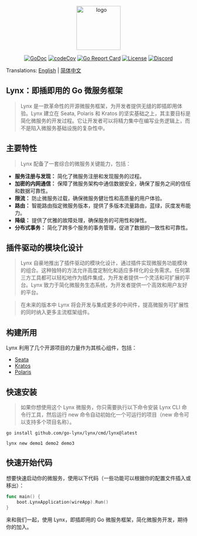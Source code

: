 <p align="center"><a href="https://go-lynx.cn/" target="_blank"><img width="120" src="https://avatars.githubusercontent.com/u/150900434?s=250&u=8f8e9a5d1fab6f321b4aa350283197fc1d100efa&v=4" alt="logo"></a></p>

<p align="center">
<a href="https://pkg.go.dev/github.com/go-lynx/lynx"><img src="https://pkg.go.dev/badge/github.com/go-lynx/lynx/v2" alt="GoDoc"></a>
<a href="https://codecov.io/gh/go-lynx/lynx"><img src="https://codecov.io/gh/go-lynx/lynx/master/graph/badge.svg" alt="codeCov"></a>
<a href="https://goreportcard.com/report/github.com/go-lynx/lynx"><img src="https://goreportcard.com/badge/github.com/go-lynx/lynx" alt="Go Report Card"></a>
<a href="https://github.com/go-lynx/lynx/blob/main/LICENSE"><img src="https://img.shields.io/github/license/go-lynx/lynx" alt="License"></a>
<a href="https://discord.gg/2vq2Zsqq"><img src="https://img.shields.io/discord/1174545542689337497?label=chat&logo=discord" alt="Discord"></a>
</p>

Translations: [English](README.md) | [简体中文](README_zh.md)

## Lynx：即插即用的 Go 微服务框架

> Lynx 是一款革命性的开源微服务框架，为开发者提供无缝的即插即用体验。Lynx 建立在 Seata, Polaris 和 Kratos
> 的坚实基础之上，其主要目标是简化微服务的开发过程。它让开发者可以将精力集中在编写业务逻辑上，而不是陷入微服务基础设施的复杂性中。

## 主要特性

> Lynx 配备了一套综合的微服务关键能力，包括：

- **服务注册与发现：** 简化了微服务注册和发现服务的过程。
- **加密的内网通信：** 保障了微服务架构中通信数据安全，确保了服务之间的信任和数据可靠性。
- **限流：** 防止微服务过载，确保微服务健壮性和高质量的用户体验。
- **路由：** 智能路由指定微服务版本，提供了多版本流量路由，蓝绿，灰度发布能力。
- **降级：** 提供了优雅的故障处理，确保服务的可用性和弹性。
- **分布式事务：** 简化了跨多个服务的事务管理，促进了数据的一致性和可靠性。

## 插件驱动的模块化设计

> Lynx 自豪地推出了插件驱动的模块化设计，通过插件实现微服务功能模块的组合。这种独特的方法允许高度定制化和适应多样化的业务需求。任何第三方工具都可以轻松地作为插件集成，为开发者提供一个灵活和可扩展的平台。Lynx
> 致力于简化微服务生态系统，为开发者提供一个高效和用户友好的平台。

> 在未来的版本中 Lynx 将会开发与集成更多的中间件，提高微服务可扩展性的同时纳入更多主流框架组件。

## 构建所用

Lynx 利用了几个开源项目的力量作为其核心组件，包括：

- [Seata](https://github.com/seata/seata)
- [Kratos](https://github.com/go-kratos/kratos)
- [Polaris](https://github.com/polarismesh/polaris)

## 快速安装

> 如果你想使用这个 Lynx 微服务，你只需要执行以下命令安装 Lynx CLI 命令行工具，然后运行 new 命令自动初始化一个可运行的项目（new
> 命令可以支持多个项目名称）。

```shell
go install github.com/go-lynx/lynx/cmd/lynx@latest
```

```shell
lynx new demo1 demo2 demo3
```

## 快速开始代码

想要快速启动你的微服务，使用以下代码（一些功能可以根据你的配置文件插入或移出）：

```go
func main() {
    boot.LynxApplication(wireApp).Run()
}
```

来和我们一起，使用 Lynx，即插即用的 Go 微服务框架，简化微服务开发，期待你的加入。
